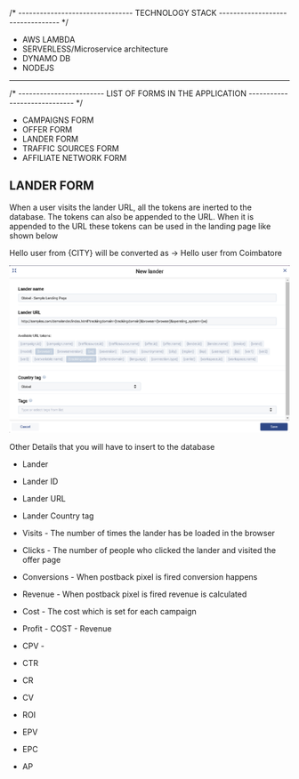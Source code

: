 /* -------------------------------- TECHNOLOGY STACK --------------------------------- */

* AWS LAMBDA
* SERVERLESS/Microservice architecture
* DYNAMO DB
* NODEJS

---

/* ------------------------ LIST OF FORMS IN THE APPLICATION ----------------------------- */

* CAMPAIGNS FORM
* OFFER FORM
* LANDER FORM
* TRAFFIC SOURCES FORM
* AFFILIATE NETWORK FORM

## LANDER FORM

When a user visits the lander URL, all the tokens are inerted to the database. The tokens can also be appended to the URL. When it is appended to the URL these tokens can be used in the landing page like shown below

Hello user from {CITY}  will be converted as -> Hello user from Coimbatore

![Lander Form](images/landers.png "Lander Form")

Other Details that you will have to insert to the database

* Lander
* Lander ID
* Lander URL
* Lander Country tag

* Visits  - The number of times the lander has be loaded in the browser
* Clicks  - The number of people who clicked the lander and visited the offer page

* Conversions - When postback pixel is fired conversion happens
* Revenue     - When postback pixel is fired revenue is calculated
* Cost        - The cost which is set for each campaign  
* Profit      - COST - Revenue
* CPV         - 
* CTR
* CR
* CV
* ROI
* EPV
* EPC
* AP

